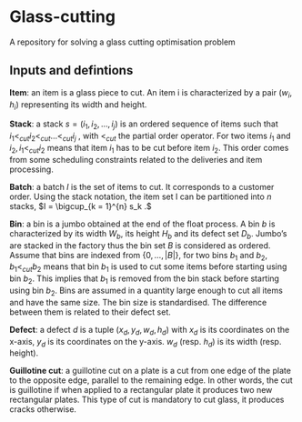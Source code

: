 # Glass-cutting
A repository for solving a glass cutting optimisation problem

## Inputs and defintions
**Item**: an item is a glass piece to cut. An item i is characterized by a pair
	$(w_i, h_i)$ representing its width and height.
	 
**Stack**: a stack $s = (i_1, i_2, \ldots , i_j )$ is an ordered sequence of items such that
	$i_1 <_{cut} i_2 <_{cut} \ldots <_{cut} i_j$ , with $<_{cut}$ the partial order operator. For
	two items $i_1 \text{ and } i_2, i_1 <_{cut} i_2$ means that item $i_1$ has to be cut before
	item $i_2$. This order comes from some scheduling constraints related to the
	deliveries and item processing.
   
**Batch**: a batch $I$ is the set of items to cut. It corresponds to a customer order.
	Using the stack notation, the item set I can be partitioned into $n$ stacks,
	$I = \bigcup_{k = 1}^{n} s_k .$
	 
**Bin**: a bin is a jumbo obtained at the end of the float process. A bin $b$ is
	characterized by its width $W_b$, its height $H_b$ and its defect set $D_b$. Jumbo’s
	are stacked in the factory thus the bin set $B$ is considered as ordered.
	Assume that bins are indexed from $\{0, \ldots , |B|\}$, for two bins $b_1$ and $b_2$,
	$b_1 <_{cut} b_2$ means that bin $b_1$ is used to cut some items before starting
	using bin $b_2$. This implies that $b_1$ is removed from the bin stack before
	starting using bin $b_2$. Bins are assumed in a quantity large enough to
	cut all items and have the same size. The bin size is standardised. The
	difference between them is related to their defect set.
	 
**Defect**: a defect $d$ is a tuple $(x_d, y_d, w_d, h_d)$ with $x_d$ is its coordinates on the
	x-axis, $y_d$ is its coordinates on the y-axis. $w_d$ (resp. $h_d$) is its width (resp. height).

**Guillotine cut**: a guillotine cut on a plate is a cut from one edge of the plate
	to the opposite edge, parallel to the remaining edge. In other words, the
	cut is guillotine if when applied to a rectangular plate it produces two new
	rectangular plates. This type of cut is mandatory to cut glass, it produces
	cracks otherwise.
